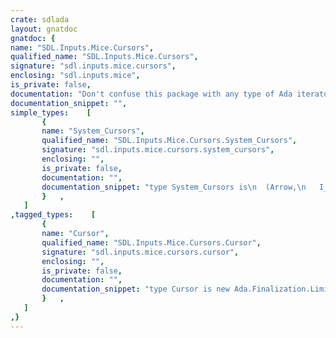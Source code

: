 ```yaml
---
crate: sdlada
layout: gnatdoc
gnatdoc: {
name: "SDL.Inputs.Mice.Cursors",
qualified_name: "SDL.Inputs.Mice.Cursors",
signature: "sdl.inputs.mice.cursors",
enclosing: "sdl.inputs.mice",
is_private: false,
documentation: "Don't confuse this package with any type of Ada iterator, this is for visual mouse cursors.",
documentation_snippet: "",
simple_types:    [
       {
       name: "System_Cursors",
       qualified_name: "SDL.Inputs.Mice.Cursors.System_Cursors",
       signature: "sdl.inputs.mice.cursors.system_cursors",
       enclosing: "",
       is_private: false,
       documentation: "",
       documentation_snippet: "type System_Cursors is\n  (Arrow,\n   I_Beam,\n   Wait,\n   Cross_Hair,\n   Wait_Arrow,\n   Size_NWSE,\n   Size_NESW,\n   Size_WE,\n   size_NS,\n   Size_All,\n   No,\n   Hand) with\n  Convention => C;",
       }   ,
   ]
,tagged_types:    [
       {
       name: "Cursor",
       qualified_name: "SDL.Inputs.Mice.Cursors.Cursor",
       signature: "sdl.inputs.mice.cursors.cursor",
       enclosing: "",
       is_private: false,
       documentation: "",
       documentation_snippet: "type Cursor is new Ada.Finalization.Limited_Controlled with private;",
       }   ,
   ]
,}
---
```

